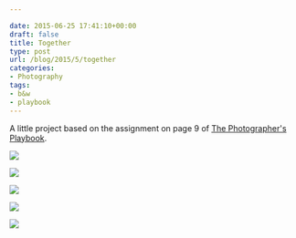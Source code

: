 ```yaml
---

date: 2015-06-25 17:41:10+00:00
draft: false
title: Together
type: post
url: /blog/2015/5/together
categories:
- Photography
tags:
- b&w
- playbook
---
```


A little project based on the assignment on page 9 of [The Photographer's Playbook](http://aperture.org/shop/the-photographer-s-playbook-books).



  
![](/images/2015-06-25-20155together/20141212-R0000007.jpg)

  

  
![](/images/2015-06-25-20155together/20141212-R0000009.jpg)

  

  
![](/images/2015-06-25-20155together/20141212-R0000006.jpg)

  

  
![](/images/2015-06-25-20155together/20141212-R0000005.jpg)

  

  
![](/images/2015-06-25-20155together/20141212-R0000004.jpg)

  


